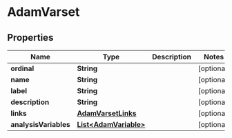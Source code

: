 

# AdamVarset

## Properties

Name | Type | Description | Notes
------------ | ------------- | ------------- | -------------
**ordinal** | **String** |  |  [optional]
**name** | **String** |  |  [optional]
**label** | **String** |  |  [optional]
**description** | **String** |  |  [optional]
**links** | [**AdamVarsetLinks**](AdamVarsetLinks.md) |  |  [optional]
**analysisVariables** | [**List&lt;AdamVariable&gt;**](AdamVariable.md) |  |  [optional]




